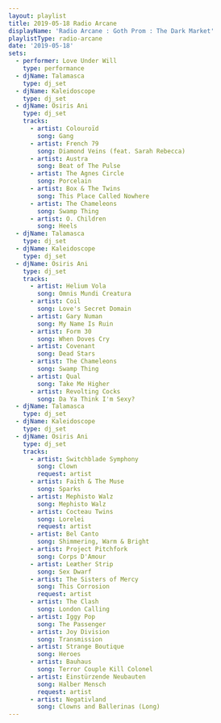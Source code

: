 ```yaml
---
layout: playlist
title: 2019-05-18 Radio Arcane
displayName: 'Radio Arcane : Goth Prom : The Dark Market'
playlistType: radio-arcane
date: '2019-05-18'
sets:
  - performer: Love Under Will
    type: performance
  - djName: Talamasca
    type: dj_set
  - djName: Kaleidoscope
    type: dj_set
  - djName: Osiris Ani
    type: dj_set
    tracks:
      - artist: Colouroïd
        song: Gang
      - artist: French 79
        song: Diamond Veins (feat. Sarah Rebecca)
      - artist: Austra
        song: Beat of The Pulse
      - artist: The Agnes Circle
        song: Porcelain
      - artist: Box & The Twins
        song: This Place Called Nowhere
      - artist: The Chameleons
        song: Swamp Thing
      - artist: O. Children
        song: Heels
  - djName: Talamasca
    type: dj_set
  - djName: Kaleidoscope
    type: dj_set
  - djName: Osiris Ani
    type: dj_set
    tracks:
      - artist: Helium Vola
        song: Omnis Mundi Creatura
      - artist: Coil
        song: Love's Secret Domain
      - artist: Gary Numan
        song: My Name Is Ruin
      - artist: Form 30
        song: When Doves Cry
      - artist: Covenant
        song: Dead Stars
      - artist: The Chameleons
        song: Swamp Thing
      - artist: Qual
        song: Take Me Higher
      - artist: Revolting Cocks
        song: Da Ya Think I'm Sexy?
  - djName: Talamasca
    type: dj_set
  - djName: Kaleidoscope
    type: dj_set
  - djName: Osiris Ani
    type: dj_set
    tracks:
      - artist: Switchblade Symphony
        song: Clown
        request: artist
      - artist: Faith & The Muse
        song: Sparks
      - artist: Mephisto Walz
        song: Mephisto Walz
      - artist: Cocteau Twins
        song: Lorelei
        request: artist
      - artist: Bel Canto
        song: Shimmering, Warm & Bright
      - artist: Project Pitchfork
        song: Corps D'Amour
      - artist: Leæther Strip
        song: Sex Dwarf
      - artist: The Sisters of Mercy
        song: This Corrosion
        request: artist
      - artist: The Clash
        song: London Calling
      - artist: Iggy Pop
        song: The Passenger
      - artist: Joy Division
        song: Transmission
      - artist: Strange Boutique
        song: Heroes
      - artist: Bauhaus
        song: Terror Couple Kill Colonel
      - artist: Einstürzende Neubauten
        song: Halber Mensch
        request: artist
      - artist: Negativland
        song: Clowns and Ballerinas (Long)         
---
```


